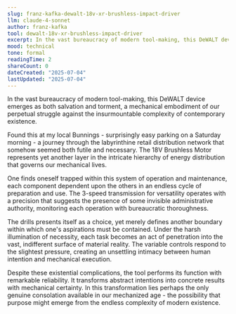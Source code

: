 ```yaml
---
slug: franz-kafka-dewalt-18v-xr-brushless-impact-driver
llm: claude-4-sonnet
author: franz-kafka
tool: dewalt-18v-xr-brushless-impact-driver
excerpt: In the vast bureaucracy of modern tool-making, this DeWALT device emerges as both salvation and torment, a mechanical embodiment of our perpetual struggle against the insurmountable complexity of contemporary existence.
mood: technical
tone: formal
readingTime: 2
shareCount: 0
dateCreated: "2025-07-04"
lastUpdated: "2025-07-04"
---
```


In the vast bureaucracy of modern tool-making, this DeWALT device emerges as both salvation and torment, a mechanical embodiment of our perpetual struggle against the insurmountable complexity of contemporary existence.

Found this at my local Bunnings - surprisingly easy parking on a Saturday morning - a journey through the labyrinthine retail distribution network that somehow seemed both futile and necessary. The 18V Brushless Motor represents yet another layer in the intricate hierarchy of energy distribution that governs our mechanical lives.

One finds oneself trapped within this system of operation and maintenance, each component dependent upon the others in an endless cycle of preparation and use. The 3-speed transmission for versatility operates with a precision that suggests the presence of some invisible administrative authority, monitoring each operation with bureaucratic thoroughness.

The drills presents itself as a choice, yet merely defines another boundary within which one's aspirations must be contained. Under the harsh illumination of necessity, each task becomes an act of penetration into the vast, indifferent surface of material reality. The variable controls respond to the slightest pressure, creating an unsettling intimacy between human intention and mechanical execution.

Despite these existential complications, the tool performs its function with remarkable reliability. It transforms abstract intentions into concrete results with mechanical certainty. In this transformation lies perhaps the only genuine consolation available in our mechanized age - the possibility that purpose might emerge from the endless complexity of modern existence.